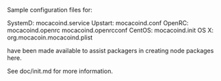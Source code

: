 Sample configuration files for:

SystemD: mocacoind.service
Upstart: mocacoind.conf
OpenRC:  mocacoind.openrc
         mocacoind.openrcconf
CentOS:  mocacoind.init
OS X:    org.mocacoin.mocacoind.plist

have been made available to assist packagers in creating node packages here.

See doc/init.md for more information.
